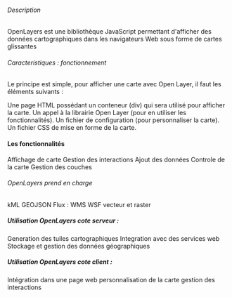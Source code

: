 ###### Description 
OpenLayers est une bibliothèque JavaScript permettant d'afficher des données cartographiques dans les navigateurs Web sous forme de cartes glissantes

###### Caracteristiques : fonctionnement

Le principe est simple, pour afficher une carte avec Open Layer, il faut les éléments suivants :

Une page HTML possédant un conteneur (div) qui sera utilisé pour afficher la carte.
Un appel à la librairie Open Layer (pour en utiliser les fonctionnalités).
Un fichier de configuration (pour personnaliser la carte).
Un fichier CSS de mise en forme de la carte.

#### Les fonctionnalités

Affichage de carte
Gestion des interactions
Ajout des données
Controle de la carte 
Gestion des couches


###### OpenLayers prend en charge 

kML 
GEOJSON 
Flux : WMS WSF 
vecteur et raster 

#####  Utilisation OpenLayers cote serveur :

Generation des tuiles cartographiques
Integration avec des services web
Stockage et gestion des données géographiques

#####  Utilisation OpenLayers cote client :

Intégration dans une page web
personnalisation de la carte
gestion des interactions 

